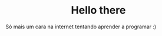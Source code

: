 <h1 align="center">Hello there</h1>
<p align="left">
  Só mais um cara na internet tentando aprender a programar :) </br>
</p>

